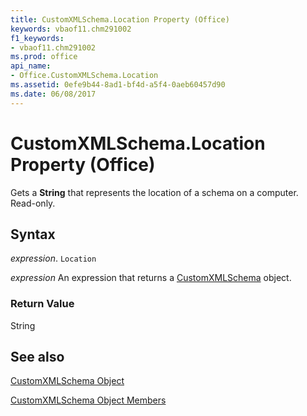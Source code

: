 ```yaml
---
title: CustomXMLSchema.Location Property (Office)
keywords: vbaof11.chm291002
f1_keywords:
- vbaof11.chm291002
ms.prod: office
api_name:
- Office.CustomXMLSchema.Location
ms.assetid: 0efe9b44-8ad1-bf4d-a5f4-0aeb60457d90
ms.date: 06/08/2017
---
```



# CustomXMLSchema.Location Property (Office)

Gets a  **String** that represents the location of a schema on a computer. Read-only.


## Syntax

 _expression_. `Location`

 _expression_ An expression that returns a [CustomXMLSchema](./Office.CustomXMLSchema.md) object.


### Return Value

String


## See also


[CustomXMLSchema Object](Office.CustomXMLSchema.md)



[CustomXMLSchema Object Members](./overview/customxmlschema-members-office.md)

